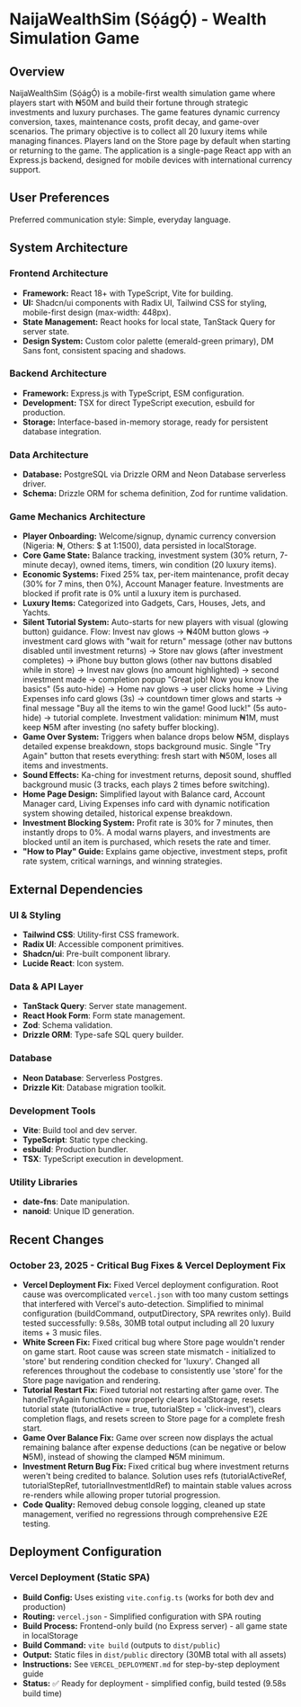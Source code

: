 # NaijaWealthSim (Sọ́ágỌ́) - Wealth Simulation Game

## Overview

NaijaWealthSim (Sọ́ágỌ́) is a mobile-first wealth simulation game where players start with ₦50M and build their fortune through strategic investments and luxury purchases. The game features dynamic currency conversion, taxes, maintenance costs, profit decay, and game-over scenarios. The primary objective is to collect all 20 luxury items while managing finances. Players land on the Store page by default when starting or returning to the game. The application is a single-page React app with an Express.js backend, designed for mobile devices with international currency support.

## User Preferences

Preferred communication style: Simple, everyday language.

## System Architecture

### Frontend Architecture
- **Framework:** React 18+ with TypeScript, Vite for building.
- **UI:** Shadcn/ui components with Radix UI, Tailwind CSS for styling, mobile-first design (max-width: 448px).
- **State Management:** React hooks for local state, TanStack Query for server state.
- **Design System:** Custom color palette (emerald-green primary), DM Sans font, consistent spacing and shadows.

### Backend Architecture
- **Framework:** Express.js with TypeScript, ESM configuration.
- **Development:** TSX for direct TypeScript execution, esbuild for production.
- **Storage:** Interface-based in-memory storage, ready for persistent database integration.

### Data Architecture
- **Database:** PostgreSQL via Drizzle ORM and Neon Database serverless driver.
- **Schema:** Drizzle ORM for schema definition, Zod for runtime validation.

### Game Mechanics Architecture
- **Player Onboarding:** Welcome/signup, dynamic currency conversion (Nigeria: ₦, Others: $ at 1:1500), data persisted in localStorage.
- **Core Game State:** Balance tracking, investment system (30% return, 7-minute decay), owned items, timers, win condition (20 luxury items).
- **Economic Systems:** Fixed 25% tax, per-item maintenance, profit decay (30% for 7 mins, then 0%), Account Manager feature. Investments are blocked if profit rate is 0% until a luxury item is purchased.
- **Luxury Items:** Categorized into Gadgets, Cars, Houses, Jets, and Yachts.
- **Silent Tutorial System:** Auto-starts for new players with visual (glowing button) guidance. Flow: Invest nav glows → ₦40M button glows → investment card glows with "wait for return" message (other nav buttons disabled until investment returns) → Store nav glows (after investment completes) → iPhone buy button glows (other nav buttons disabled while in store) → Invest nav glows (no amount highlighted) → second investment made → completion popup "Great job! Now you know the basics" (5s auto-hide) → Home nav glows → user clicks home → Living Expenses info card glows (3s) → countdown timer glows and starts → final message "Buy all the items to win the game! Good luck!" (5s auto-hide) → tutorial complete. Investment validation: minimum ₦1M, must keep ₦5M after investing (no safety buffer blocking).
- **Game Over System:** Triggers when balance drops below ₦5M, displays detailed expense breakdown, stops background music. Single "Try Again" button that resets everything: fresh start with ₦50M, loses all items and investments.
- **Sound Effects:** Ka-ching for investment returns, deposit sound, shuffled background music (3 tracks, each plays 2 times before switching).
- **Home Page Design:** Simplified layout with Balance card, Account Manager card, Living Expenses info card with dynamic notification system showing detailed, historical expense breakdown.
- **Investment Blocking System:** Profit rate is 30% for 7 minutes, then instantly drops to 0%. A modal warns players, and investments are blocked until an item is purchased, which resets the rate and timer.
- **"How to Play" Guide:** Explains game objective, investment steps, profit rate system, critical warnings, and winning strategies.

## External Dependencies

### UI & Styling
- **Tailwind CSS**: Utility-first CSS framework.
- **Radix UI**: Accessible component primitives.
- **Shadcn/ui**: Pre-built component library.
- **Lucide React**: Icon system.

### Data & API Layer
- **TanStack Query**: Server state management.
- **React Hook Form**: Form state management.
- **Zod**: Schema validation.
- **Drizzle ORM**: Type-safe SQL query builder.

### Database
- **Neon Database**: Serverless Postgres.
- **Drizzle Kit**: Database migration toolkit.

### Development Tools
- **Vite**: Build tool and dev server.
- **TypeScript**: Static type checking.
- **esbuild**: Production bundler.
- **TSX**: TypeScript execution in development.

### Utility Libraries
- **date-fns**: Date manipulation.
- **nanoid**: Unique ID generation.

## Recent Changes

### October 23, 2025 - Critical Bug Fixes & Vercel Deployment Fix
- **Vercel Deployment Fix:** Fixed Vercel deployment configuration. Root cause was overcomplicated `vercel.json` with too many custom settings that interfered with Vercel's auto-detection. Simplified to minimal configuration (buildCommand, outputDirectory, SPA rewrites only). Build tested successfully: 9.58s, 30MB total output including all 20 luxury items + 3 music files.
- **White Screen Fix:** Fixed critical bug where Store page wouldn't render on game start. Root cause was screen state mismatch - initialized to 'store' but rendering condition checked for 'luxury'. Changed all references throughout the codebase to consistently use 'store' for the Store page navigation and rendering.
- **Tutorial Restart Fix:** Fixed tutorial not restarting after game over. The handleTryAgain function now properly clears localStorage, resets tutorial state (tutorialActive = true, tutorialStep = 'click-invest'), clears completion flags, and resets screen to Store page for a complete fresh start.
- **Game Over Balance Fix:** Game over screen now displays the actual remaining balance after expense deductions (can be negative or below ₦5M), instead of showing the clamped ₦5M minimum.
- **Investment Return Bug Fix:** Fixed critical bug where investment returns weren't being credited to balance. Solution uses refs (tutorialActiveRef, tutorialStepRef, tutorialInvestmentIdRef) to maintain stable values across re-renders while allowing proper tutorial progression.
- **Code Quality:** Removed debug console logging, cleaned up state management, verified no regressions through comprehensive E2E testing.

## Deployment Configuration

### Vercel Deployment (Static SPA)
- **Build Config:** Uses existing `vite.config.ts` (works for both dev and production)
- **Routing:** `vercel.json` - Simplified configuration with SPA routing
- **Build Process:** Frontend-only build (no Express server) - all game state in localStorage
- **Build Command:** `vite build` (outputs to `dist/public`)
- **Output:** Static files in `dist/public` directory (30MB total with all assets)
- **Instructions:** See `VERCEL_DEPLOYMENT.md` for step-by-step deployment guide
- **Status:** ✅ Ready for deployment - simplified config, build tested (9.58s build time)